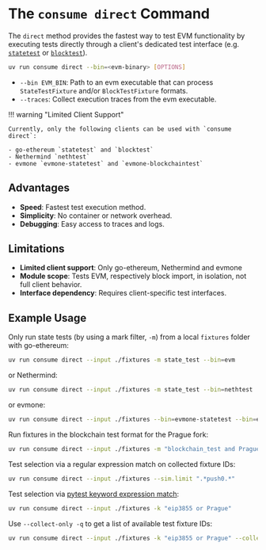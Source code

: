 # The `consume direct` Command

The `direct` method provides the fastest way to test EVM functionality by executing tests directly through a client's dedicated test interface (e.g. [`statetest`](https://github.com/ethereum/go-ethereum/blob/4bb097b7ffc32256791e55ff16ca50ef83c4609b/cmd/evm/staterunner.go) or [`blocktest`](https://github.com/ethereum/go-ethereum/blob/35dd84ce2999ecf5ca8ace50a4d1a6abc231c370/cmd/evm/blockrunner.go)).

```bash
uv run consume direct --bin=<evm-binary> [OPTIONS]
```

- `--bin EVM_BIN`: Path to an evm executable that can process `StateTestFixture` and/or `BlockTestFixture` formats.
- `--traces`: Collect execution traces from the evm executable.

!!! warning "Limited Client Support"

    Currently, only the following clients can be used with `consume direct`:

    - go-ethereum `statetest` and `blocktest`
    - Nethermind `nethtest`
    - evmone `evmone-statetest` and `evmone-blockchaintest`

## Advantages

- **Speed**: Fastest test execution method.
- **Simplicity**: No container or network overhead.
- **Debugging**: Easy access to traces and logs.

## Limitations

- **Limited client support**: Only go-ethereum, Nethermind and evmone
- **Module scope**: Tests EVM, respectively block import, in isolation, not full client behavior.
- **Interface dependency**: Requires client-specific test interfaces.

## Example Usage

Only run state tests (by using a mark filter, `-m`) from a local `fixtures` folder with go-ethereum:

```bash
uv run consume direct --input ./fixtures -m state_test --bin=evm
```

or Nethermind:

```bash
uv run consume direct --input ./fixtures -m state_test --bin=nethtest
```

or evmone:

```bash
uv run consume direct --input ./fixtures --bin=evmone-statetest --bin=evmone-blockchaintest
```

Run fixtures in the blockchain test format for the Prague fork:

```bash
uv run consume direct --input ./fixtures -m "blockchain_test and Prague" --bin=evm
```

Test selection via a regular expression match on collected fixture IDs:

```bash
uv run consume direct --input ./fixtures --sim.limit ".*push0.*"
```

Test selection via [pytest keyword expression match](https://docs.pytest.org/en/8.3.x/how-to/usage.html):

```bash
uv run consume direct --input ./fixtures -k "eip3855 or Prague"
```

Use `--collect-only -q` to get a list of available test fixture IDs:

```bash
uv run consume direct --input ./fixtures -k "eip3855 or Prague" --collect-only -q
```
